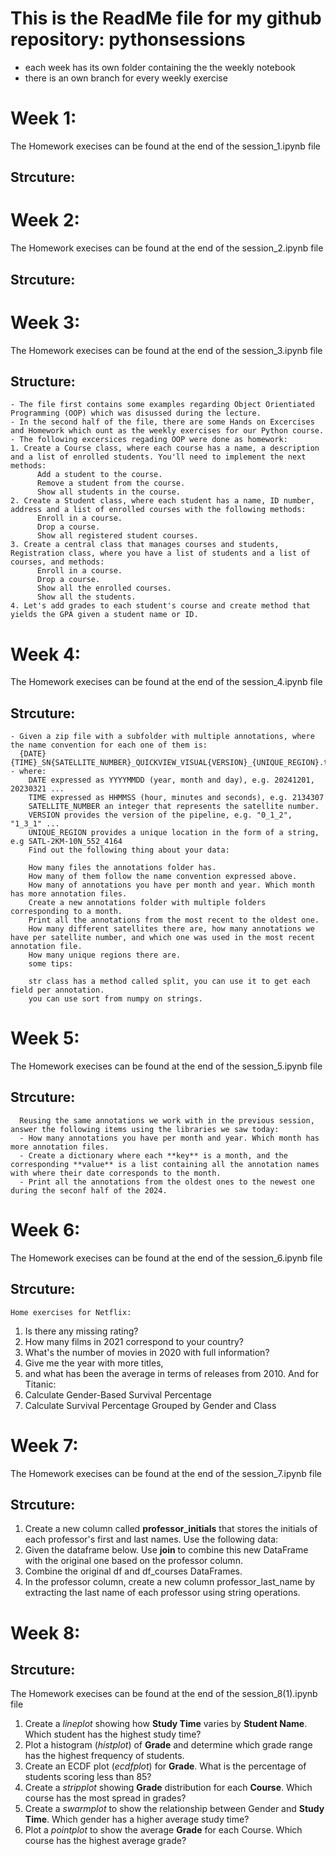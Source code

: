 # This is the ReadMe file for my github repository: pythonsessions 
 - each week has its own folder containing the the weekly notebook 
 - there is an own branch for every weekly exercise


# Week 1: 
  The Homework execises can be found at the end of the session_1.ipynb file
  ## Strcuture:

# Week 2:
  The Homework execises can be found at the end of the session_2.ipynb file
  ## Strcuture:
  
# Week 3:
  The Homework execises can be found at the end of the session_3.ipynb file
  ## Structure:
    - The file first contains some examples regarding Object Orientiated Programming (OOP) which was disussed during the lecture.
    - In the second half of the file, there are some Hands on Excercises and Homework which ount as the weekly exercises for our Python course.
    - The following excersices regading OOP were done as homework:
    1. Create a Course class, where each course has a name, a description and a list of enrolled students. You'll need to implement the next methods:
          Add a student to the course.
          Remove a student from the course.
          Show all students in the course.
    2. Create a Student class, where each student has a name, ID number, address and a list of enrolled courses with the following methods:
          Enroll in a course.
          Drop a course.
          Show all registered student courses.
    3. Create a central class that manages courses and students, Registration class, where you have a list of students and a list of courses, and methods:
          Enroll in a course.
          Drop a course.
          Show all the enrolled courses.
          Show all the students.
    4. Let's add grades to each student's course and create method that yields the GPA given a student name or ID.

 # Week 4:
 The Homework execises can be found at the end of the session_4.ipynb file
  ## Strcuture:
    - Given a zip file with a subfolder with multiple annotations, where the name convention for each one of them is:
      {DATE}{TIME}_SN{SATELLITE_NUMBER}_QUICKVIEW_VISUAL{VERSION}_{UNIQUE_REGION}.txt
    - where:
        DATE expressed as YYYYMMDD (year, month and day), e.g. 20241201, 20230321 ...
        TIME expressed as HHMMSS (hour, minutes and seconds), e.g. 2134307
        SATELLITE_NUMBER an integer that represents the satellite number.
        VERSION provides the version of the pipeline, e.g. "0_1_2", "1_3_1" ...
        UNIQUE_REGION provides a unique location in the form of a string, e.g SATL-2KM-10N_552_4164
        Find out the following thing about your data:

        How many files the annotations folder has.
        How many of them follow the name convention expressed above.
        How many of annotations you have per month and year. Which month has more annotation files.
        Create a new annotations folder with multiple folders corresponding to a month.
        Print all the annotations from the most recent to the oldest one.
        How many different satellites there are, how many annotations we have per satellite number, and which one was used in the most recent annotation file.
        How many unique regions there are.
        some tips:

        str class has a method called split, you can use it to get each field per annotation.
        you can use sort from numpy on strings.

 # Week 5:
  The Homework execises can be found at the end of the session_5.ipynb file
  ## Strcuture:
      Reusing the same annotations we work with in the previous session, answer the following items using the libraries we saw today: 
      - How many annotations you have per month and year. Which month has more annotation files.
      - Create a dictionary where each **key** is a month, and the corresponding **value** is a list containing all the annotation names with where their date corresponds to the month. 
      - Print all the annotations from the oldest ones to the newest one during the seconf half of the 2024. 

 # Week 6:
  The Homework execises can be found at the end of the session_6.ipynb file
  ## Strcuture:
    Home exercises for Netflix:
  1. Is there any missing rating?
  2. How many films in 2021 correspond to your country?
  3. What's the number of movies in 2020 with full information?
  4. Give me the year with more titles,
  5. and what has been the average in terms of releases from 2010. 
  And for Titanic:
  1. Calculate Gender-Based Survival Percentage
  2. Calculate Survival Percentage Grouped by Gender and Class

  # Week 7:
  The Homework execises can be found at the end of the session_7.ipynb file
  ## Strcuture:
   1. Create a new column called **professor_initials** that stores the initials of each professor's first and last names. Use the following data:
   2. Given the dataframe below. Use **join** to combine this new DataFrame with the original one based on the professor column.
   3. Combine the original df and df_courses DataFrames.
   4. In the professor column, create a new column professor_last_name by extracting the last name of each professor using string operations.
   
  # Week 8:
  ## Strcuture:
  The Homework execises can be found at the end of the session_8(1).ipynb file
  1. Create a *lineplot* showing how **Study Time** varies by **Student Name**. Which student has the highest study time?
  2. Plot a histogram (*histplot*) of **Grade** and determine which grade range has the highest frequency of students.
  3. Create an ECDF plot (*ecdfplot*) for **Grade**. What is the percentage of students scoring less than 85?
  4. Create a *stripplot* showing **Grade** distribution for each **Course**. Which course has the most spread in grades?
  5. Create a *swarmplot* to show the relationship between Gender and **Study Time**. Which gender has a higher average study time?
  6. Plot a *pointplot* to show the average **Grade** for each Course. Which course has the highest average grade?
